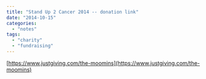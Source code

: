 ```yaml
---
title: "Stand Up 2 Cancer 2014 -- donation link"
date: "2014-10-15"
categories: 
  - "notes"
tags: 
  - "charity"
  - "fundraising"
---
```


[https://www.justgiving.com/the-moomins](https://www.justgiving.com/the-moomins)
